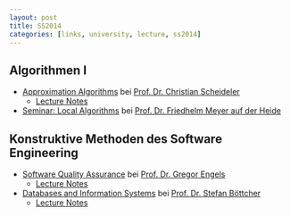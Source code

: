 ```yaml
---
layout: post
title: SS2014
categories: [links, university, lecture, ss2014]
---
```


## Algorithmen I

- [Approximation Algorithms](http://www.cs.uni-paderborn.de/fachgebiete/fg-ti/lehre0/ss2014/approx0.html) bei [Prof. Dr. Christian Scheideler](http://www.cs.uni-paderborn.de/fachgebiete/fg-ti/personen/scheideler.html)
    - [Lecture Notes](https://gist.github.com/zdxerr/10529450)
- [Seminar: Local Algorithms](https://www.hni.uni-paderborn.de/alg/teaching/ss14/local-algorithms/) bei [Prof. Dr. Friedhelm Meyer auf der Heide](http://www.hni.uni-paderborn.de/alg/mitarbeiter/fmadh/)

## Konstruktive Methoden des Software Engineering

- [Software Quality Assurance](http://is.uni-paderborn.de/fachgebiete/fg-engels/lehre/ss14/software-quality-assurance/news.html) bei [Prof. Dr. Gregor Engels](http://is.uni-paderborn.de/fachgebiete/fg-engels/personen/visitenkarten/gregor-engels/visitenkarte.html)
    - [Lecture Notes](https://gist.github.com/zdxerr/10529205)
- [Databases and Information Systems](http://www.cs.uni-paderborn.de/fachgebiete/ag-boettcher/lehre/ss2014/dbis.html) bei [Prof. Dr. Stefan Böttcher](http://www.cs.uni-paderborn.de/?id=5063)
    - [Lecture Notes](https://gist.github.com/zdxerr/10717726)
